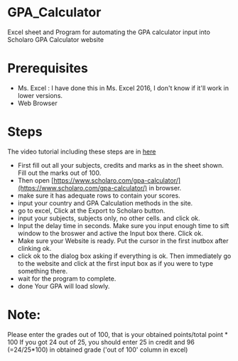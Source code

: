 # GPA_Calculator
Excel sheet and Program for automating the GPA calculator input into Scholaro GPA Calculator website
# Prerequisites
* Ms. Excel : I have done this in Ms. Excel 2016, I don't know if it'll work in lower versions.
* Web Browser
# Steps
The video tutorial including these steps are in [here](https://youtu.be/Q6Ub8ChwM0Q)
* First fill out all your subjects, credits and marks as in the sheet shown. Fill out the marks out of 100.
* Then open [https://www.scholaro.com/gpa-calculator/](https://www.scholaro.com/gpa-calculator/) in browser.
* make sure it has adequate rows to contain your scores.
* input your country and GPA Calculation methods in the site.
* go to excel, Click at the Export to Scholaro button.
* input your subjects, subjects only, no other cells. and click ok.
* Input the delay time in seconds. Make sure you input enough time to sift window to the broswer and active the Input box there. Click ok.
* Make sure your Website is ready. Put the cursor in the first inutbox after clinking ok.
* click ok to the dialog box asking if everything is ok. Then immediately go to the website and click at the first input box as if you were to type something there.
* wait for the program to complete.
* done Your GPA will load slowly.
# Note:
Please enter the grades out of 100, that is your obtained points/total point * 100
If you got 24 out of 25, you should enter 25 in credit and 96 (=24/25*100) in obtained grade ('out of 100' column in excel)
